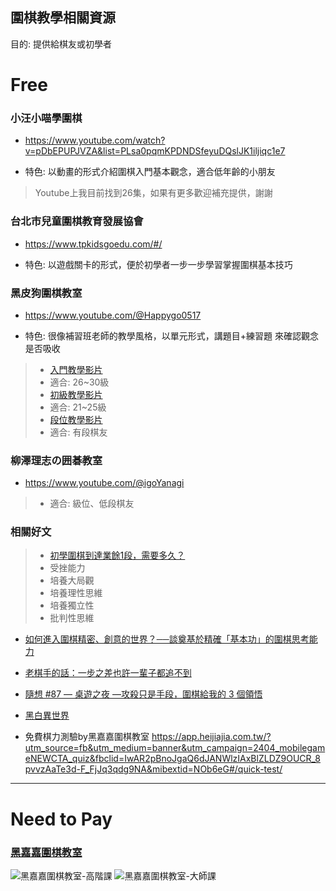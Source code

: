 ## 圍棋教學相關資源

目的: 提供給棋友或初學者

# Free

### 小汪小喵學圍棋
- https://www.youtube.com/watch?v=pDbEPUPJVZA&list=PLsa0pqmKPDNDSfeyuDQslJK1iljiqc1e7
* 特色: 以動畫的形式介紹圍棋入門基本觀念，適合低年齡的小朋友
> Youtube上我目前找到26集，如果有更多歡迎補充提供，謝謝

### 台北市兒童圍棋教育發展協會
- https://www.tpkidsgoedu.com/#/
* 特色: 以遊戲關卡的形式，便於初學者一步一步學習掌握圍棋基本技巧

### 黑皮狗圍棋教室
- https://www.youtube.com/@Happygo0517
* 特色: 很像補習班老師的教學風格，以單元形式，講題目+練習題 來確認觀念是否吸收
>
> * [入門教學影片](https://www.youtube.com/watch?v=kmvOrG-WyoY&list=PLmNLV9xdkV62D9y2ylscxiPsoGqiC0d-N)
> * 適合: 26~30級
> * [初級教學影片](https://www.youtube.com/watch?v=GT-2CFGpG0g&list=PLmNLV9xdkV611dOKadNZWfgdMWP0NqMJJ)
> * 適合: 21~25級
> * [段位教學影片](https://www.youtube.com/watch?v=s3OmJIXpKHE&list=PLmNLV9xdkV60tl-rK8KlV4eJidz_BpUD1)
> * 適合: 有段棋友

### 柳澤理志の囲碁教室
- https://www.youtube.com/@igoYanagi
> * 適合: 級位、低段棋友

### 相關好文

> * [初學圍棋到達業餘1段，需要多久？](https://kknews.cc/sports/e6obe4z.html)
> * 受挫能力
> * 培養大局觀
> * 培養理性思維
> * 培養獨立性
> * 批判性思維
* [如何進入圍棋精密、創意的世界？──談奠基於精確「基本功」的圍棋思考能力](https://mindgo.com.tw/index.php?p=article&a=detail&pid=33&id=78)

* [老棋手的話：一步之差也許一輩子都追不到](https://www.storm.mg/lifestyle/51228?fbclid=IwAR1vD48-2CYPP0YBU1UyhhLQT-XBMiVxEDT6VOrzfmc-rsj6XPdeewtZDSU)
* [隨想 #87 — 桌遊之夜 —攻殺只是手段，圍棋給我的 3 個領悟](https://medium.com/%E8%8F%AF%E7%94%B0%E5%A3%AB%E5%A4%9A/%E9%9A%A8%E6%83%B3-87-%E6%A1%8C%E9%81%8A%E4%B9%8B%E5%A4%9C-%E6%94%BB%E6%AE%BA%E5%8F%AA%E6%98%AF%E6%89%8B%E6%AE%B5-%E5%9C%8D%E6%A3%8B%E7%B5%A6%E6%88%91%E7%9A%84-3-%E5%80%8B%E9%A0%98%E6%82%9F-5cf36b788af2)
* [黑白異世界](https://brightedyu.com/go-game/?fbclid=IwAR1wlU4_auBupcg4RP3HTOZQGJbh4WiJxNHoalAq0kH6Ypb6TR9SmR3DgQE)

* 免費棋力測驗by黑嘉嘉圍棋教室
https://app.heijiajia.com.tw/?utm_source=fb&utm_medium=banner&utm_campaign=2404_mobilegameNEWCTA_quiz&fbclid=IwAR2pBnoJgaQ6dJANWlzIAxBlZLDZ9OUCR_8pvvzAaTe3d-F_FjJq3qdg9NA&mibextid=NOb6eG#/quick-test/
----

# Need to Pay

### [黑嘉嘉圍棋教室](https://www.heijiajia.com.tw/)

![黑嘉嘉圍棋教室-高階課](https://cdn.jsdelivr.net/gh/kikopapa/picx-images-hosting@master/20240125/黑嘉嘉圍棋教室-高階課.567cio8oy6o0.webp)
![黑嘉嘉圍棋教室-大師課](https://cdn.jsdelivr.net/gh/kikopapa/picx-images-hosting@master/20240125/%E9%BB%91%E5%98%89%E5%98%89%E5%9C%8D%E6%A3%8B%E6%95%99%E5%AE%A4-%E5%A4%A7%E5%B8%AB%E8%AA%B2.3y063l3xbcq0.webp)

